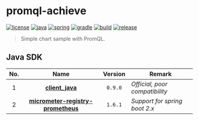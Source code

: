 # promql-achieve

[![license](https://img.shields.io/badge/license-MIT-green.svg?style=flat&logo=github)](https://www.mit-license.org)
[![java](https://img.shields.io/badge/java-1.8-brightgreen.svg?style=flat&logo=java)](https://www.oracle.com/java/technologies/javase-downloads.html)
[![spring](https://img.shields.io/badge/spring-2.3.2-brightgreen.svg?style=flat&logo=spring)](https://docs.spring.io/spring-boot/docs/2.3.x-SNAPSHOT/reference/htmlsingle)
[![gradle](https://img.shields.io/badge/gradle-6.7-brightgreen.svg?style=flat&logo=gradle)](https://docs.gradle.org/6.7/userguide/installation.html)
[![build](https://github.com/aaric/grpc-achieve/workflows/build/badge.svg)](https://github.com/aaric/promql-achieve/actions)
[![release](https://img.shields.io/badge/release-0.2.0-blue.svg)](https://github.com/aaric/promql-achieve/releases)

> Simple chart sample with PromQL.

## Java SDK

|No.|Name|Version|Remark|
|:-:|:--:|:-----:|------|
|1|[**client_java**](https://github.com/prometheus/client_java)|`0.9.0`|*Official, poor compatibility*|
|2|[**micrometer-registry-prometheus**](https://micrometer.io/docs/registry/prometheus)|`1.6.1`|*Support for spring boot 2.x*|
